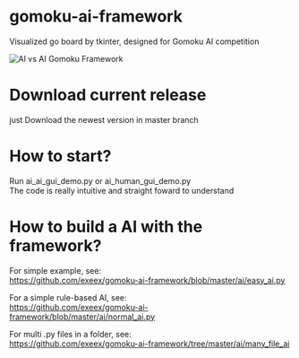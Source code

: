 # gomoku-ai-framework
Visualized go board by tkinter, designed for Gomoku AI competition 

![AI vs AI Gomoku Framework](https://d2mxuefqeaa7sj.cloudfront.net/s_B06C16C8BFF11537BFDFF793DBE2E43F39BF296F47AAA5C04A9ECA085A2C87AA_1539754279958_file.png)

# Download current release
just Download the newest version in master branch  


# How to start?  
Run ai_ai_gui_demo.py or ai_human_gui_demo.py  
The code is really intuitive and straight foward to understand

# How to build a AI with the framework?

For simple example, see:  
https://github.com/exeex/gomoku-ai-framework/blob/master/ai/easy_ai.py

For a simple rule-based AI, see:  
https://github.com/exeex/gomoku-ai-framework/blob/master/ai/normal_ai.py

For multi .py files in a folder, see:  
https://github.com/exeex/gomoku-ai-framework/tree/master/ai/many_file_ai
